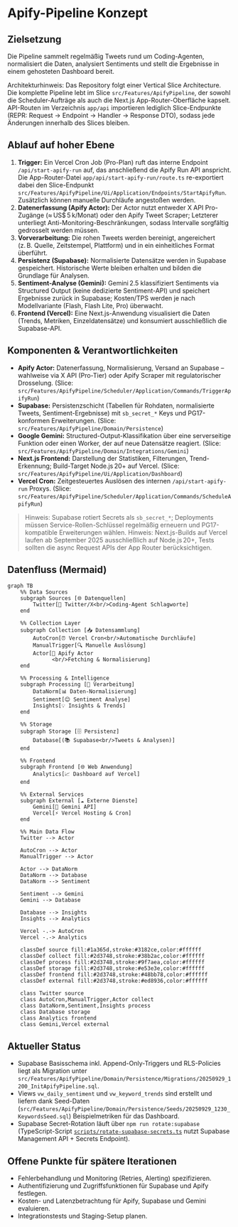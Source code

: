 # Apify-Pipeline Konzept

## Zielsetzung
Die Pipeline sammelt regelmäßig Tweets rund um Coding-Agenten, normalisiert die Daten, analysiert Sentiments und stellt die Ergebnisse in einem gehosteten Dashboard bereit.

Architekturhinweis: Das Repository folgt einer Vertical Slice Architecture. Die komplette Pipeline lebt im Slice `src/Features/ApifyPipeline`, der sowohl die Scheduler-Aufträge als auch die Next.js App-Router-Oberfläche kapselt. API-Routen im Verzeichnis `app/api` importieren lediglich Slice-Endpunkte (REPR: Request → Endpoint → Handler → Response DTO), sodass jede Änderungen innerhalb des Slices bleiben.

## Ablauf auf hoher Ebene
1. **Trigger:** Ein Vercel Cron Job (Pro-Plan) ruft das interne Endpoint `/api/start-apify-run` auf, das anschließend die Apify Run API anspricht. Die App-Router-Datei `app/api/start-apify-run/route.ts` re-exportiert dabei den Slice-Endpunkt `src/Features/ApifyPipeline/Ui/Application/Endpoints/StartApifyRun`. Zusätzlich können manuelle Durchläufe angestoßen werden.
2. **Datenerfassung (Apify Actor):** Der Actor nutzt entweder X API Pro-Zugänge (≈ US$ 5 k/Monat) oder den Apify Tweet Scraper; Letzterer unterliegt Anti-Monitoring-Beschränkungen, sodass Intervalle sorgfältig gedrosselt werden müssen.
3. **Vorverarbeitung:** Die rohen Tweets werden bereinigt, angereichert (z. B. Quelle, Zeitstempel, Plattform) und in ein einheitliches Format überführt.
4. **Persistenz (Supabase):** Normalisierte Datensätze werden in Supabase gespeichert. Historische Werte bleiben erhalten und bilden die Grundlage für Analysen.
5. **Sentiment-Analyse (Gemini):** Gemini 2.5 klassifiziert Sentiments via Structured Output (keine dedizierte Sentiment-API) und speichert Ergebnisse zurück in Supabase; Kosten/TPS werden je nach Modellvariante (Flash, Flash Lite, Pro) überwacht.
6. **Frontend (Vercel):** Eine Next.js-Anwendung visualisiert die Daten (Trends, Metriken, Einzeldatensätze) und konsumiert ausschließlich die Supabase-API.

## Komponenten & Verantwortlichkeiten
- **Apify Actor:** Datenerfassung, Normalisierung, Versand an Supabase – wahlweise via X API (Pro-Tier) oder Apify Scraper mit regulatorischer Drosselung. (Slice: `src/Features/ApifyPipeline/Scheduler/Application/Commands/TriggerApifyRun`)
- **Supabase:** Persistenzschicht (Tabellen für Rohdaten, normalisierte Tweets, Sentiment-Ergebnisse) mit `sb_secret_*` Keys und PG17-konformen Erweiterungen. (Slice: `src/Features/ApifyPipeline/Domain/Persistence`)
- **Google Gemini:** Structured-Output-Klassifikation über eine serverseitige Funktion oder einen Worker, der auf neue Datensätze reagiert. (Slice: `src/Features/ApifyPipeline/Domain/Integrations/Gemini`)
- **Next.js Frontend:** Darstellung der Statistiken, Filterungen, Trend-Erkennung; Build-Target Node.js 20+ auf Vercel. (Slice: `src/Features/ApifyPipeline/Ui/Application/Dashboard`)
- **Vercel Cron:** Zeitgesteuertes Auslösen des internen `/api/start-apify-run` Proxys. (Slice: `src/Features/ApifyPipeline/Scheduler/Application/Commands/ScheduleApifyRun`)

> Hinweis: Supabase rotiert Secrets als `sb_secret_*`; Deployments müssen Service-Rollen-Schlüssel regelmäßig erneuern und PG17-kompatible Erweiterungen wählen.
> Hinweis: Next.js-Builds auf Vercel laufen ab September 2025 ausschließlich auf Node.js 20+, Tests sollten die async Request APIs der App Router berücksichtigen.

## Datenfluss (Mermaid)
```mermaid
graph TB
    %% Data Sources
    subgraph Sources [🌐 Datenquellen]
        Twitter[📢 Twitter/X<br/>Coding-Agent Schlagworte]
    end

    %% Collection Layer
    subgraph Collection [📥 Datensammlung]
        AutoCron[⏰ Vercel Cron<br/>Automatische Durchläufe]
        ManualTrigger[🔍 Manuelle Auslösung]
        Actor[🤖 Apify Actor
              <br/>Fetching & Normalisierung]
    end

    %% Processing & Intelligence
    subgraph Processing [🧠 Verarbeitung]
        DataNorm[📊 Daten-Normalisierung]
        Sentiment[😊 Sentiment Analyse]
        Insights[💡 Insights & Trends]
    end

    %% Storage
    subgraph Storage [🗄️ Persistenz]
        Database[(📚 Supabase<br/>Tweets & Analysen)]
    end

    %% Frontend
    subgraph Frontend [🌐 Web Anwendung]
        Analytics[📈 Dashboard auf Vercel]
    end

    %% External Services
    subgraph External [☁️ Externe Dienste]
        Gemini[🤖 Gemini API]
        Vercel[⚡ Vercel Hosting & Cron]
    end

    %% Main Data Flow
    Twitter --> Actor

    AutoCron --> Actor
    ManualTrigger --> Actor

    Actor --> DataNorm
    DataNorm --> Database
    DataNorm --> Sentiment

    Sentiment --> Gemini
    Gemini --> Database

    Database --> Insights
    Insights --> Analytics

    Vercel -.-> AutoCron
    Vercel -.-> Analytics

    classDef source fill:#1a365d,stroke:#3182ce,color:#ffffff
    classDef collect fill:#2d3748,stroke:#38b2ac,color:#ffffff
    classDef process fill:#2d3748,stroke:#9f7aea,color:#ffffff
    classDef storage fill:#2d3748,stroke:#e53e3e,color:#ffffff
    classDef frontend fill:#2d3748,stroke:#48bb78,color:#ffffff
    classDef external fill:#2d3748,stroke:#ed8936,color:#ffffff

    class Twitter source
    class AutoCron,ManualTrigger,Actor collect
    class DataNorm,Sentiment,Insights process
    class Database storage
    class Analytics frontend
    class Gemini,Vercel external
```

## Aktueller Status
- Supabase Basisschema inkl. Append-Only-Triggers und RLS-Policies liegt als Migration unter `src/Features/ApifyPipeline/Domain/Persistence/Migrations/20250929_1200_InitApifyPipeline.sql`.
- Views `vw_daily_sentiment` und `vw_keyword_trends` sind erstellt und liefern dank Seed-Daten (`src/Features/ApifyPipeline/Domain/Persistence/Seeds/20250929_1230_KeywordsSeed.sql`) Beispielmetriken für das Dashboard.
- Supabase Secret-Rotation läuft über `npm run rotate:supabase` (TypeScript-Script [`scripts/rotate-supabase-secrets.ts`](file:///home/prinova/CodeProjects/agent-vibes/scripts/rotate-supabase-secrets.ts) nutzt Supabase Management API + Secrets Endpoint).

## Offene Punkte für spätere Iterationen
- Fehlerbehandlung und Monitoring (Retries, Alerting) spezifizieren.
- Authentifizierung und Zugriffsfunktionen für Supabase und Apify festlegen.
- Kosten- und Latenzbetrachtung für Apify, Supabase und Gemini evaluieren.
- Integrationstests und Staging-Setup planen.

